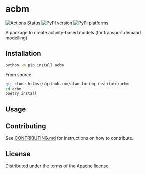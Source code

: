 # acbm

[![Actions Status][actions-badge]][actions-link]
[![PyPI version][pypi-version]][pypi-link]
[![PyPI platforms][pypi-platforms]][pypi-link]

A package to create activity-based models (for transport demand modelling)

## Installation

```bash
python -m pip install acbm
```

From source:
```bash 
git clone https://github.com/alan-turing-institute/acbm
cd acbm
poetry install
```


## Usage


## Contributing

See [CONTRIBUTING.md](CONTRIBUTING.md) for instructions on how to contribute.

## License

Distributed under the terms of the [Apache license](LICENSE).


<!-- prettier-ignore-start -->
[actions-badge]:            https://github.com/alan-turing-institute/acbm/workflows/CI/badge.svg
[actions-link]:             https://github.com/alan-turing-institute/acbm/actions
[pypi-link]:                https://pypi.org/project/acbm/
[pypi-platforms]:           https://img.shields.io/pypi/pyversions/acbm
[pypi-version]:             https://img.shields.io/pypi/v/acbm
<!-- prettier-ignore-end -->
